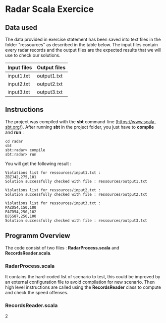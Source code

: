 # Radar Scala Exercice

## Data used
The data provided in exercise statement has been saved into text files in the folder "ressources" as described in the table below. The input files contain every radar records and the output files are the expected results that we will use to check our solutions.

Input files | Output files
------------ | -------------
input1.txt | output1.txt
input2.txt | output2.txt
input3.txt | output3.txt

## Instructions
The project was compiled with the **sbt** command-line (https://www.scala-sbt.org/).
After running **sbt** in the project folder, you just have to **compile** and **run** :

```
cd radar
sbt
sbt:radar> compile
sbt:radar> run
```

You will get the following result :

```
Violations list for ressources/input1.txt :
ZBZJ42,275,101
Solution successfully checked with file : ressources/output1.txt

Violations list for ressources/input2.txt :
Solution successfully checked with file : ressources/output2.txt

Violations list for ressources/input3.txt :
PAZD54,150,100
PAZD54,250,102
DJSS87,250,100
Solution successfully checked with file : ressources/output3.txt

```


## Programm Overview

The code consist of two files : **RadarProcess.scala** and **RecordsReader.scala**.
### RadarProcess.scala
It contains the hard-coded list of scenario to test, this could be improved by an external configuration file to avoid compilation for new scenario. Then high level instructions are called using the **RecordsReader** class to compute and check the speed offenses.   
### RecordsReader.scala
2
